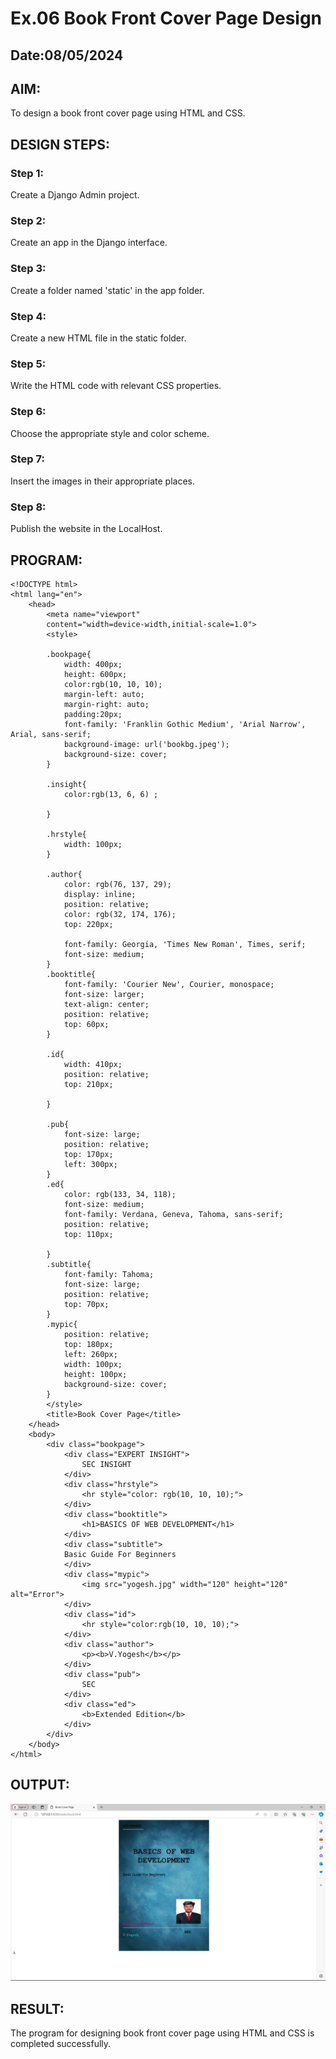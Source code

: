 # Ex.06 Book Front Cover Page Design
## Date:08/05/2024

## AIM:
To design a book front cover page using HTML and CSS.

## DESIGN STEPS:

### Step 1:
Create a Django Admin project.

### Step 2:
Create an app in the Django interface.

### Step 3:
Create a folder named 'static' in the app folder.

### Step 4:
Create a new HTML file in the static folder.

### Step 5:
Write the HTML code with relevant CSS properties.

### Step 6:
Choose the appropriate style and color scheme.

### Step 7:
Insert the images in their appropriate places.

### Step 8:
Publish the website in the LocalHost.

## PROGRAM:
```
<!DOCTYPE html>
<html lang="en">
    <head>
        <meta name="viewport"
        content="width=device-width,initial-scale=1.0">
        <style>
        
        .bookpage{
            width: 400px;
            height: 600px;
            color:rgb(10, 10, 10);
            margin-left: auto;
            margin-right: auto;
            padding:20px;
            font-family: 'Franklin Gothic Medium', 'Arial Narrow', Arial, sans-serif;
            background-image: url('bookbg.jpeg');
            background-size: cover;
        }

        .insight{
            color:rgb(13, 6, 6) ;

        }

        .hrstyle{
            width: 100px;
        }

        .author{
            color: rgb(76, 137, 29);
            display: inline;
            position: relative;
            color: rgb(32, 174, 176);
            top: 220px;

            font-family: Georgia, 'Times New Roman', Times, serif;
            font-size: medium;
        }
        .booktitle{
            font-family: 'Courier New', Courier, monospace;
            font-size: larger;
            text-align: center;
            position: relative;
            top: 60px;
        }

        .id{
            width: 410px;
            position: relative;
            top: 210px;

        }

        .pub{
            font-size: large;
            position: relative;
            top: 170px;
            left: 300px;
        }
        .ed{
            color: rgb(133, 34, 118);
            font-size: medium;
            font-family: Verdana, Geneva, Tahoma, sans-serif;
            position: relative;
            top: 110px;

        }
        .subtitle{
            font-family: Tahoma;
            font-size: large;
            position: relative;
            top: 70px;
        }
        .mypic{
            position: relative;
            top: 180px;
            left: 260px;
            width: 100px;
            height: 100px;
            background-size: cover;
        }
        </style>
        <title>Book Cover Page</title>
    </head>
    <body>
        <div class="bookpage">
            <div class="EXPERT INSIGHT">
                SEC INSIGHT
            </div>
            <div class="hrstyle">
                <hr style="color: rgb(10, 10, 10);">
            </div>
            <div class="booktitle">
                <h1>BASICS OF WEB DEVELOPMENT</h1>
            </div>
            <div class="subtitle">
            Basic Guide For Beginners
            </div>
            <div class="mypic">
                <img src="yogesh.jpg" width="120" height="120" alt="Error">
            </div>
            <div class="id">
                <hr style="color:rgb(10, 10, 10);">
            </div>
            <div class="author">
                <p><b>V.Yogesh</b></p>
            </div>
            <div class="pub">
                SEC
            </div>
            <div class="ed">
                <b>Extended Edition</b>
            </div>
        </div>
    </body>
</html>
```

## OUTPUT:
![alt text](<proj1/app1/static/Screenshot 2024-05-08 220211.png>)

## RESULT:
The program for designing book front cover page using HTML and CSS is completed successfully.
